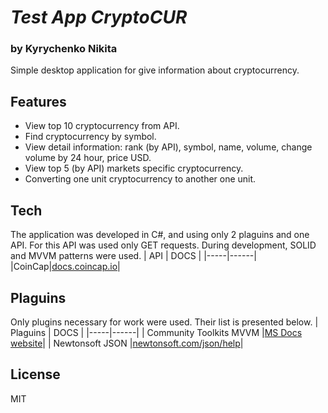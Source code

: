 # _Test App CryptoCUR_
### by Kyrychenko Nikita

Simple desktop application for give information about cryptocurrency.
## Features
- View top 10 cryptocurrency from API.
- Find cryptocurrency by symbol.
- View detail information: rank (by API), symbol, name, volume, change volume by 24 hour, price USD.
- View top 5 (by API) markets specific cryptocurrency.
- Converting one unit cryptocurrency to another one unit.

## Tech
The application was developed in C#, and using only 2 plaguins and one API.
For this API was used only GET requests.
During development, SOLID and MVVM patterns were used.
| API | DOCS |
|-----|------|
|CoinCap|[docs.coincap.io][RAc]|

## Plaguins
Only plugins necessary for work were used. Their list is presented below.
| Plaguins | DOCS |
|-----|------|
| Community Toolkits MVVM |[MS Docs website][RPctmvvm]|
| Newtonsoft JSON |[newtonsoft.com/json/help][RPnsjson]|

## License
MIT

[RAc]: <https://docs.coincap.io/>
[RPctmvvm]: <https://learn.microsoft.com/en-us/dotnet/communitytoolkit/mvvm/>
[RPnsjson]: <https://www.newtonsoft.com/json/help/html/Introduction.htm>